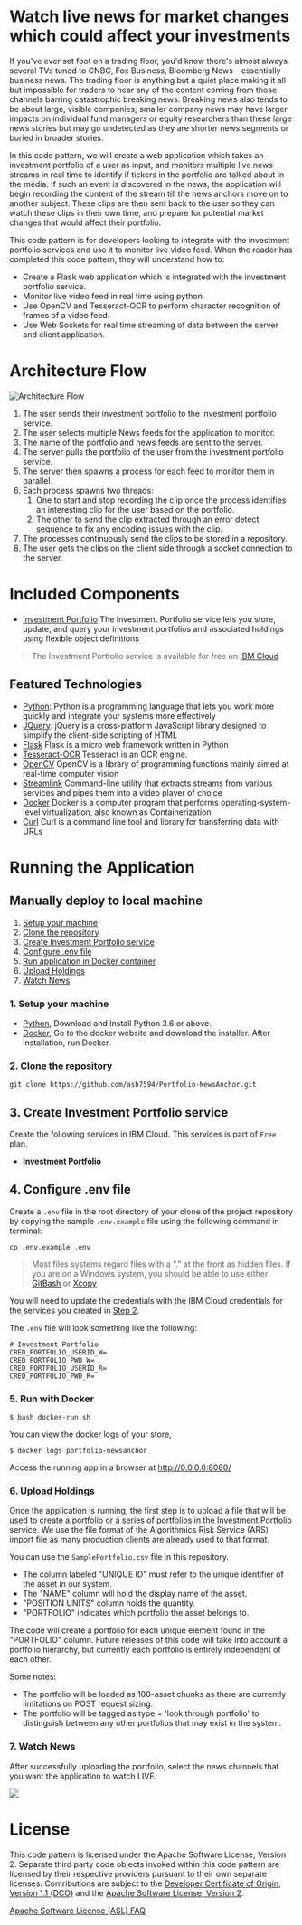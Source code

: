 # Watch live news for market changes which could affect your investments

If you've ever set foot on a trading floor, you'd know there's almost always several TVs tuned to CNBC, Fox Business, Bloomberg News - essentially business news. The trading floor is anything but a quiet place making it all but impossible for traders to hear any of the content coming from those channels barring catastrophic breaking news. Breaking news also tends to be about large, visible companies; smaller company news may have larger impacts on individual fund managers or equity researchers than these large news stories but may go undetected as they are shorter news segments or buried in broader stories.

In this code pattern, we will create a web application which takes an investment portfolio of a user as input, and monitors multiple live news streams in real time to identify if tickers in the portfolio are talked about in the media. If such an event is discovered in the news, the application will begin recording the content of the stream till the news anchors move on to another subject. These clips are then sent back to the user so they can watch these clips in their own time, and prepare for potential market changes that would affect their portfolio.

This code pattern is for developers looking to integrate with the investment portfolio services and use it to monitor live video feed. When the reader has completed this code pattern, they will understand how to:

* Create a Flask web application which is integrated with the investment portfolio service.
* Monitor live video feed in real time using python.
* Use OpenCV and Tesseract-OCR to perform character recognition of frames of a video feed.
* Use Web Sockets for real time streaming of data between the server and client application.

# Architecture Flow

![Architecture Flow](docs/doc-images/arch-flow.png?raw=true)

1. The user sends their investment portfolio to the investment portfolio service.
1. The user selects multiple News feeds for the application to monitor.
1. The name of the portfolio and news feeds are sent to the server.
1. The server pulls the portfolio of the user from the investment portfolio service.
1. The server then spawns a process for each feed to monitor them in parallel.
1. Each process spawns two threads:
	1. One to start and stop recording the clip once the process identifies an interesting clip for the user based on the portfolio.
	1. The other to send the clip extracted through an error detect sequence to fix any encoding issues with the clip.
1. The processes continuously send the clips to be stored in a repository.
1. The user gets the clips on the client side through a socket connection to the server.

# Included Components

+ [Investment Portfolio](https://console.ng.bluemix.net/catalog/services/investment-portfolio) The Investment Portfolio service lets you store, update, and query your investment portfolios and associated holdings using flexible object definitions
> The Investment Portfolio service is available for free on [IBM Cloud](https://console.bluemix.net)

## Featured Technologies

* [Python](https://www.python.org/downloads/): Python is a programming language that lets you work more quickly and integrate your systems more effectively
* [JQuery](https://jquery.com): jQuery is a cross-platform JavaScript library designed to simplify the client-side scripting of HTML
* [Flask](http://flask.pocoo.org/) Flask is a micro web framework written in Python
* [Tesseract-OCR](https://github.com/tesseract-ocr/tesseract) Tesseract is an OCR engine.
* [OpenCV](https://opencv.org/) OpenCV is a library of programming functions mainly aimed at real-time computer vision
* [Streamlink](https://streamlink.github.io/) Command-line utility that extracts streams from various services and pipes them into a video player of choice
* [Docker](https://www.docker.com/) Docker is a computer program that performs operating-system-level virtualization, also known as Containerization
* [Curl](https://curl.haxx.se/) Curl is a command line tool and library for transferring data with URLs

# Running the Application

## Manually deploy to local machine
1. [Setup your machine](#1-setup-your-machine)
2. [Clone the repository](#2-clone-the-repository)
3. [Create Investment Portfolio service](#3-create-investment-portfolio-service)
4. [Configure .env file](#4-configure-env-file)
5. [Run application in Docker container](#5-run-with-docker)
6. [Upload Holdings](#6-uploading-holdings)
7. [Watch News](#7-watch-news)

### 1. Setup your machine
- [Python](https://www.python.org/downloads/), Download and Install Python 3.6 or above.
- [Docker](https://www.docker.com/), Go to the docker website and download the installer. After installation, run Docker.

### 2. Clone the repository

```
git clone https://github.com/ash7594/Portfolio-NewsAnchor.git
```

## 3. Create Investment Portfolio service

Create the following services in IBM Cloud. This services is part of `Free` plan.

* [**Investment Portfolio**](https://console.ng.bluemix.net/catalog/services/investment-portfolio)


## 4. Configure .env file

Create a `.env` file in the root directory of your clone of the project repository by copying the sample `.env.example` file using the following command in terminal:

  ```none
  cp .env.example .env
  ```

> Most files systems regard files with a "." at the front as hidden files.  If you are on a Windows system, you should be able to use either [GitBash](https://git-for-windows.github.io/) or [Xcopy](https://docs.microsoft.com/en-us/windows-server/administration/windows-commands/xcopy)

You will need to update the credentials with the IBM Cloud credentials for the services you created in [Step 2](#2-create-investment-portfolio-service).

The `.env` file will look something like the following:

```none
# Investment Portfolio
CRED_PORTFOLIO_USERID_W=
CRED_PORTFOLIO_PWD_W=
CRED_PORTFOLIO_USERID_R=
CRED_PORTFOLIO_PWD_R=

```

### 5. Run with Docker

```
$ bash docker-run.sh
```

You can view the docker logs of your store,
```
$ docker logs portfolio-newsanchor
```

Access the running app in a browser at <http://0.0.0.0:8080/>

### 6. Upload Holdings

Once the application is running, the first step is to upload a file that will be used to create a portfolio or a series of portfolios in the Investment Portfolio service. We use the file format of the Algorithmics Risk Service (ARS) import file as many production clients are already used to that format.

You can use the `SamplePortfolio.csv` file in this repository.

- The column labeled "UNIQUE ID" must refer to the unique identifier of the asset in our system.
- The "NAME" column will hold the display name of the asset.
- "POSITION UNITS" column holds the quantity.
- "PORTFOLIO" indicates which portfolio the asset belongs to.

The code will create a portfolio for each unique element found in the "PORTFOLIO" column. Future releases of this code will take into account a portfolio hierarchy, but currently each portfolio is entirely independent of each other.

Some notes:
- The portfolio will be loaded as 100-asset chunks as there are currently limitations on POST request sizing.
- The portfolio will be tagged as type = 'look through portfolio' to distinguish between any other portfolios that may exist in the system.

### 7. Watch News

After successfully uploading the portfolio, select the news channels that you want the application to watch LIVE.

![](docs/doc-images/app.png)

# License

This code pattern is licensed under the Apache Software License, Version 2.  Separate third party code objects invoked within this code pattern are licensed by their respective providers pursuant to their own separate licenses. Contributions are subject to the [Developer Certificate of Origin, Version 1.1 (DCO)](https://developercertificate.org/) and the [Apache Software License, Version 2](http://www.apache.org/licenses/LICENSE-2.0.txt).

[Apache Software License (ASL) FAQ](http://www.apache.org/foundation/license-faq.html#WhatDoesItMEAN)
